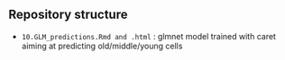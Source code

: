 ## Repository structure

- `10.GLM_predictions.Rmd and .html` : glmnet model trained with caret aiming at predicting old/middle/young cells

